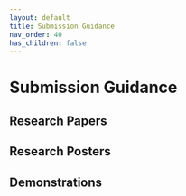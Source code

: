 ```yaml
---
layout: default
title: Submission Guidance
nav_order: 40
has_children: false
---
```

# Submission Guidance


## Research Papers



## Research Posters


## Demonstrations







